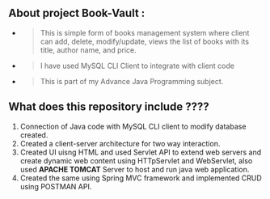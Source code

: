 ## About project **Book-Vault** :
- >This is simple form of books management system where client can add, delete, modify/update, views the list of books with its title, author name, and price.
- >I have used MySQL CLI Client to integrate with client code
- >This is part of my Advance Java Programming subject.

## What does this repository include ????
1. Connection of Java code with MySQL CLI client to modify database created.
2. Created a client-server architecture for two way interaction.
3. Created UI uisng HTML and used Servlet API to extend web servers and create dynamic web content using HTTpServlet and WebServlet, also used **APACHE TOMCAT** Server to host and run java web application.
4. Created the same using Spring MVC framework and implemented CRUD using POSTMAN API.